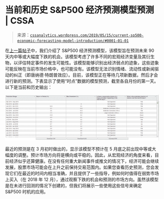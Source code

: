 <!--yml

category: 未分类

date: 2024-05-12 17:42:30

-->

# 当前和历史 S&P500 经济预测模型预测 | CSSA

> 来源：[`cssanalytics.wordpress.com/2019/05/15/current-sp500-economic-forecasting-model-introduction/#0001-01-01`](https://cssanalytics.wordpress.com/2019/05/15/current-sp500-economic-forecasting-model-introduction/#0001-01-01)

在[上一篇帖子](https://cssanalytics.wordpress.com/2019/05/14/shiny-new-toys/)中，我们介绍了 S&P500 经济预测模型，该模型旨在预测未来 90 天内中等或大幅度下跌的机会。该模型考虑了许多不同的宏观经济变量及其衍生物，以评估特定事件的发生可能性。该模型能够识别出经济弱点的迹象，这些迹象可能反映在当前市场价格中，也可能没有。该模型无法识别情绪、流动性或新闻驱动的纠正（即唐纳德·特朗普效应）。目前，该模型正在等待几项新数据，然后才会进行新的预测。下表显示了使用“时点”数据的模型预测，截至各自月份的第一天。以下是当前和历史输出：

![](img/6ff07985b3d28f9284488e664aa40af4.png)

最近的预测是在 3 月初时做出的，显示该模型不预计在 5 月底之前出现中等或大幅度的调整。预计市场方向将是横向或平稳的。因此，从宏观经济的角度来看，目前经济似乎还算健康。在没有任何重大新闻事件或推文的情况下，经济可能会继续发展，股票市场可能会在上升之前保持交易范围内。如果您查看历史预测，您会发现它们在最近的时间内相当准确，并且提供了一些指导，例如何时值得在弱势市场上买入（在 2018 年 12 月），通过观察下跌的机会和预测的市场方向。虽然该模型是在未进行回测的情况下创建的，但我们将展示一些使用这些信号来确定 S&P500 时机的应用。
